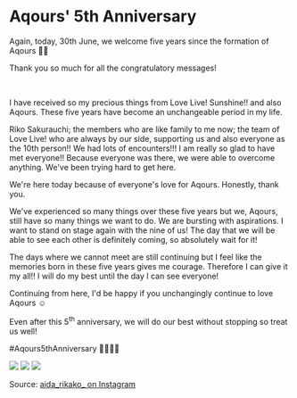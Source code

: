 # Aqours' 5th Anniversary

Again, today, 30th June, we welcome five years since the formation of Aqours 🌸🌸

Thank you so much for all the congratulatory messages!

<p>&nbsp;</p>

I have received so my precious things from Love Live! Sunshine!! and also Aqours. These five years have become an unchangeable period in my life.

Riko Sakurauchi; the members who are like family to me now; the team of Love Live! who are always by our side, supporting us and also everyone as the 10th person!! We had lots of encounters!!! I am really so glad to have met everyone!! Because everyone was there, we were able to overcome anything. We've been trying hard to get here.

We're here today because of everyone's love for Aqours. Honestly, thank you.

We've experienced so many things over these five years but we, Aqours, still have so many things we want to do. We are bursting with aspirations. I want to stand on stage again with the nine of us! The day that we will be able to see each other is definitely coming, so absolutely wait for it!

The days where we cannot meet are still continuing but I feel like the memories born in these five years gives me courage. Therefore I can give it my all!! I will do my best until the day I can see everyone!

Continuing from here, I'd be happy if you unchangingly continue to love Aqours ☺️

Even after this 5<sup>th</sup> anniversary, we will do our best without stopping so treat us well!

#Aqours5thAnniversary 🎊🎊🎊🎊


![](https://scontent-lht6-1.cdninstagram.com/v/t51.2885-15/sh0.08/e35/p640x640/106455405_709281206472528_8033097377149841341_n.jpg?_nc_ht=scontent-lht6-1.cdninstagram.com&_nc_cat=1&_nc_ohc=Sb7oQzCQ7FwAX8QOnV8&oh=924cfbb1e0dd6df8edd3f7b2a3825a45&oe=5F256051)
![](https://scontent-lht6-1.cdninstagram.com/v/t51.2885-15/sh0.08/e35/p640x640/106087647_334784224208249_4721848238456409699_n.jpg?_nc_ht=scontent-lht6-1.cdninstagram.com&_nc_cat=1&_nc_ohc=Eo_x0pj2Q-gAX8oYaWw&oh=c0c8f04fb2b42dca4d672fffc97b1afe&oe=5F256CD1)
![](https://scontent-lhr8-1.cdninstagram.com/v/t51.2885-15/sh0.08/e35/p640x640/106682059_124655172620927_8052852359508365368_n.jpg?_nc_ht=scontent-lhr8-1.cdninstagram.com&_nc_cat=111&_nc_ohc=lBYD6bvPbekAX8mXUle&oh=e28ef409821efb38e8d4e65e589481b3&oe=5F25F8C6)

Source: [aida_rikako_ on Instagram](https://instagram.com/p/CCEAgiEj8Yk/)
